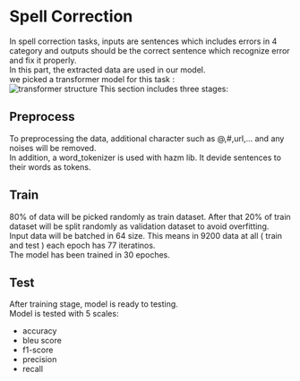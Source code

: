 # Spell Correction  
In spell correction tasks, inputs are sentences which includes errors in 4 category and outputs should be the correct sentence which recognize error and fix it properly.  
In this part, the extracted data are used in our model.  
we picked a transformer model for this task :  
  ![transformer structure](https://miro.medium.com/v2/resize:fit:1400/1*10K7SmGoJ5zAtjkGfNfjkg.png)
This section includes three stages:
## Preprocess 
To preprocessing the data, additional character such as @,#,url,... and any noises will be removed.  
In addition, a word_tokenizer is used with hazm lib. It devide sentences to their words as tokens.  
## Train 
80% of data will be picked randomly as train dataset. After that 20% of train dataset will be split randomly as validation dataset to avoid overfitting.  
Input data will be batched in 64 size. This means in 9200 data at all ( train and test ) each epoch has 77 iteratinos.  
The model has been trained in 30 epoches.  
## Test 
After training stage, model is ready to testing.  
Model is tested with 5 scales:  
- accuracy
- bleu score
- f1-score
- precision
- recall
